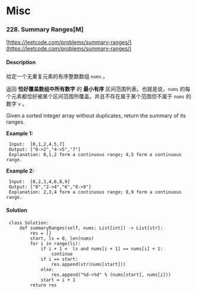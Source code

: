 # Misc

### 228. Summary Ranges\[M\]

[https://leetcode.com/problems/summary-ranges/](https://leetcode.com/problems/summary-ranges/)

#### Description

给定一个无重复元素的有序整数数组 `nums` 。

返回 **恰好覆盖数组中所有数字** 的 **最小有序** 区间范围列表。也就是说，`nums` 的每个元素都恰好被某个区间范围所覆盖，并且不存在属于某个范围但不属于 `nums` 的数字 `x` 。

Given a sorted integer array without duplicates, return the summary of its ranges.

**Example 1:**

```text
 Input:  [0,1,2,4,5,7]
 Output: ["0->2","4->5","7"]
 Explanation: 0,1,2 form a continuous range; 4,5 form a continuous range.
```

**Example 2:**

```text
 Input:  [0,2,3,4,6,8,9]
 Output: ["0","2->4","6","8->9"]
 Explanation: 2,3,4 form a continuous range; 8,9 form a continuous range.
```

#### Solution

```text
 class Solution:
     def summaryRanges(self, nums: List[int]) -> List[str]:
         res = []
         start, ls = 0, len(nums)
         for i in range(ls):
             if i + 1 <  ls and nums[i + 1] == nums[i] + 1:
                 continue
             if i == start:
                 res.append(str(nums[start]))
             else:
                 res.append("%d->%d" % (nums[start], nums[i]))
             start = i + 1
         return res
 ​
```

#### 

